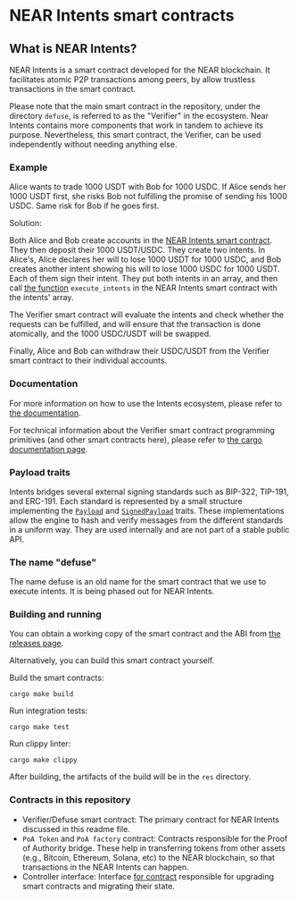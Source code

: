 # NEAR Intents smart contracts

## What is NEAR Intents?

NEAR Intents is a smart contract developed for the NEAR blockchain. It facilitates atomic P2P transactions among peers, by allow trustless transactions in the smart contract.

Please note that the main smart contract in the repository, under the directory `defuse`, is referred to as the "Verifier" in the ecosystem. Near Intents contains more components that work in tandem to achieve its purpose. Nevertheless, this smart contract, the Verifier, can be used independently without needing anything else.


### Example

Alice wants to trade 1000 USDT with Bob for 1000 USDC. If Alice sends her 1000 USDT first, she risks Bob not fulfilling the promise of sending his 1000 USDC. Same risk for Bob if he goes first.

Solution:

Both Alice and Bob create accounts in the [NEAR Intents smart contract](https://nearblocks.io/address/intents.near). They then deposit their 1000 USDT/USDC. They create two intents. In Alice's, Alice declares her will to lose 1000 USDT for 1000 USDC, and Bob creates another intent showing his will to lose 1000 USDC for 1000 USDT. Each of them sign their intent. They put both intents in an array, and then call [the function](https://near.github.io/intents/defuse/intents/trait.Intents.html#tymethod.execute_intents) `execute_intents` in the NEAR Intents smart contract with the intents' array.

The Verifier smart contract will evaluate the intents and check whether the requests can be fulfilled, and will ensure that the transaction is done atomically, and the 1000 USDC/USDT will be swapped.

Finally, Alice and Bob can withdraw their USDC/USDT from the Verifier smart contract to their individual accounts.

### Documentation

For more information on how to use the Intents ecosystem, please refer to [the documentation](https://docs.near-intents.org/).

For technical information about the Verifier smart contract programming primitives (and other smart contracts here), please refer to [the cargo documentation page](https://near.github.io/intents/).

### Payload traits

Intents bridges several external signing standards such as BIP-322, TIP-191,
and ERC-191. Each standard is represented by a small structure implementing the
[`Payload`](https://near.github.io/intents/defuse_crypto/payload/trait.Payload.html)
and [`SignedPayload`](https://near.github.io/intents/defuse_crypto/payload/trait.SignedPayload.html) traits.
These implementations allow the engine to hash and verify messages from the
different standards in a uniform way. They are used internally and are not part
of a stable public API.

### The name "defuse"

The name defuse is an old name for the smart contract that we use to execute intents. It is being phased out for NEAR Intents.

### Building and running

You can obtain a working copy of the smart contract and the ABI from [the releases page](https://github.com/near/intents/releases/).

Alternatively, you can build this smart contract yourself.

Build the smart contracts:

```shell
cargo make build
```

Run integration tests:

```shell
cargo make test
```

Run clippy linter:

```shell
cargo make clippy
```

After building, the artifacts of the build will be in the `res` directory.

### Contracts in this repository

- Verifier/Defuse smart contract: The primary contract for NEAR Intents discussed in this readme file.
- `PoA Token` and `PoA factory` contract: Contracts responsible for the Proof of Authority bridge. These help in transferring tokens from other assets (e.g., Bitcoin, Ethereum, Solana, etc) to the NEAR blockchain, so that transactions in the NEAR Intents can happen.
- Controller interface: Interface [for contract](https://github.com/aurora-is-near/aurora-controller-factory) responsible for upgrading smart contracts and migrating their state.
